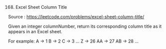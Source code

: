 168. Excel Sheet Column Title

Source : https://leetcode.com/problems/excel-sheet-column-title/

Given an integer columnNumber, return its corresponding column title as it appears in an Excel sheet.

For example:
A -> 1
B -> 2
C -> 3
...
Z -> 26
AA -> 27
AB -> 28 
...